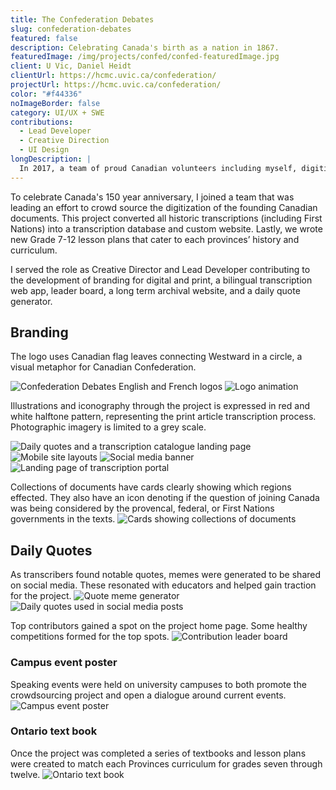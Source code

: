 ```yaml
---
title: The Confederation Debates
slug: confederation-debates
featured: false
description: Celebrating Canada's birth as a nation in 1867.
featuredImage: /img/projects/confed/confed-featuredImage.jpg
client: U Vic, Daniel Heidt
clientUrl: https://hcmc.uvic.ca/confederation/
projectUrl: https://hcmc.uvic.ca/confederation/
color: "#f44336"
noImageBorder: false
category: UI/UX + SWE
contributions:
  - Lead Developer
  - Creative Direction
  - UI Design
longDescription: |
  In 2017, a team of proud Canadian volunteers including myself, digitized our country's founding documents in celebration of Canada's 150th anniversary.
---
```


To celebrate Canada's 150 year anniversary, I joined a team that was leading an effort to crowd source the digitization of the founding Canadian documents. This project converted all historic transcriptions (including First Nations) into a transcription database and custom website. Lastly, we wrote new Grade 7-12 lesson plans that cater to each provinces’ history and curriculum.

I served the role as Creative Director and Lead Developer contributing to the development of branding for digital and print, a bilingual transcription web app, leader board, a long term archival website, and a daily quote generator.

## Branding

The logo uses Canadian flag leaves connecting Westward in a circle, a visual metaphor for Canadian Confederation.

![Confederation Debates English and French logos](/img/projects/confed/confed-logo.jpg)
![Logo animation](/img/projects/confed/confed-animation.gif)

Illustrations and iconography through the project is expressed in red and white halftone pattern, representing the print article transcription process. Photographic imagery is limited to a grey scale.

![Daily quotes and a transcription catalogue landing page](/img/projects/confed/confed-featuredImage.jpg)
![Mobile site layouts](/img/projects/confed/confed-responsive.jpg)
![Social media banner](/img/projects/confed/confed-banner.jpg)
![Landing page of transcription portal](/img/projects/confed/confed-portal.png)

Collections of documents have cards clearly showing which regions effected. They also have an icon denoting if the question of joining Canada was being considered by the provencal, federal, or First Nations governments in the texts.
![Cards showing collections of documents](/img/projects/confed/confed-cards.jpg)

## Daily Quotes

As transcribers found notable quotes, memes were generated to be shared on social media. These resonated with educators and helped gain traction for the project.
![Quote meme generator](/img/projects/confed/confed-quotes.jpg)
![Daily quotes used in social media posts](/img/projects/confed/confed-quotesSocial.jpg)

Top contributors gained a spot on the project home page. Some healthy competitions formed for the top spots.
![Contribution leader board](/img/projects/confed/confed-leaderboard.jpg)

### Campus event poster

Speaking events were held on university campuses to both promote the crowdsourcing project and open a dialogue around current events.
![Campus event poster](/img/projects/confed/confed-poster.jpg)

### Ontario text book

Once the project was completed a series of textbooks and lesson plans were created to match each Provinces curriculum for grades seven through twelve.
![Ontario text book](/img/projects/confed/confed-book.jpg)
